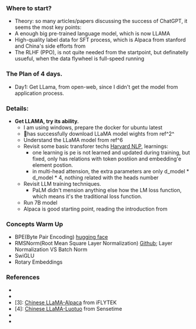 ### Where to start?
- Theory: so many articles/papers discussing the success of ChatGPT, it seems the most key points:
- A enough big pre-trained language model, which is now LLAMA
- High-quality label data for SFT process, which is Alpaca from stanford and China's side efforts from 
- The RLHF (PPO),  is not quite needed from the startpoint, but definatelly usueful, when the data flywheel is full-speed running


### The Plan of 4 days.

- Day1: Get LLama, from open-web, since I didn't get the model from application process.


### Details:

 - **Get LLAMA, try its ability.**
    - I am using windows, prepare the docker for ubuntu latest
    - 🚀has successfully download LLaMA model wights from ref^2^
    - Understand the LLaMA model from ref^6
    - Revisit some basic transforer techs [Harvard NLP](https://nlp.seas.harvard.edu/2018/04/03/attention.html), learnings:
        - one learning is pe is not learned and updated during training, but fixed, only 
        has relations with token postiion and embedding'e element postion. 
        - in multi-head attension, the extra parameters are only d_model * d_model * 4, nothing related with the heads number
    - Revisit LLM training techniques.
        - PaLM didn't mension anything else how the LM loss function, which means it's the traditional loss function.
    - Run 7B model
    - Alpaca is good starting point, reading the introduction from 

### Concepts Warm Up
-  BPE(Byte Pair Encoding) [hugging face](https://huggingface.co/course/chapter6/5?fw=pt)
-  RMSNorm(Root Mean Square Layer Normalization) [Github](https://github.com/bzhangGo/rmsnorm); Layer Normalization VS Batch Norm
-  SwiGLU
-  Rotary Embeddings

### References
- [1]: [Alpaca](https://github.com/tatsu-lab/stanford_alpaca)
- [2]: [Gpt4all](https://github.com/search?q=Gpt4all)
- [3]: [Chinese LLaMA-Alpaca](https://github.com/ymcui/Chinese-LLaMA-Alpaca) from iFLYTEK
- [4]: [Chinese LLaMA-Luotuo](https://github.com/harveyaot/Chinese-alpaca-lora) from Sensetime
- [5]: [fastLLaMA](https://github.com/spv420/fastLLaMA)
- [6]: [LLaMA](https://arxiv.org/pdf/2302.13971v1.pdf)


    

